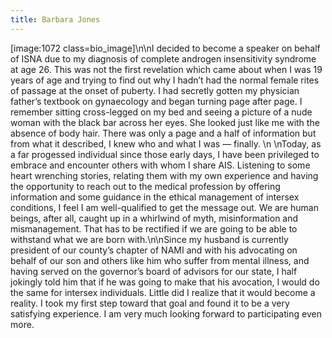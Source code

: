 ```yaml
---
title: Barbara Jones
---
```


[image:1072 class=bio_image]\n\nI decided to become a speaker on behalf of <span class="caps">ISNA</span> due to my diagnosis of complete androgen insensitivity syndrome at age 26. This was not the first revelation which came about when I was 19 years of age and trying to find out why I hadn&#8217;t had the normal female rites of passage at the onset of puberty. I had secretly gotten my physician father&#8217;s textbook on gynaecology and began turning page after page. I remember sitting cross-legged on my bed and seeing a picture of a nude woman with the black bar across her eyes. She looked just like me with the absence of body hair. There was only a page and a half of information but from what it described, I knew who and what I was &#8212; finally. \n \nToday, as a far progessed individual since those early days, I have been privileged to embrace and encounter others with whom I share <span class="caps">AIS</span>. Listening to some heart wrenching stories, relating them with my own experience and having the opportunity to reach out to the medical profession by offering information and some guidance in the ethical management of intersex conditions, I feel I am well-qualified to get the message out. We are human beings, after all, caught up in a whirlwind of myth, misinformation and mismanagement. That has to be rectified if we are going to be able to withstand what we are born with.\n\nSince my husband is currently president of our county&#8217;s chapter of <span class="caps">NAMI</span> and with his advocating on behalf of our son and others like him who suffer from mental illness, and having served on the governor&#8217;s board of advisors for our state, I half jokingly told him that if he was going to make that his avocation, I would do the same for intersex individuals. Little did I realize that it would become a reality. I took my first step toward that goal and found it to be a very satisfying experience. I am very much looking forward to participating even more.